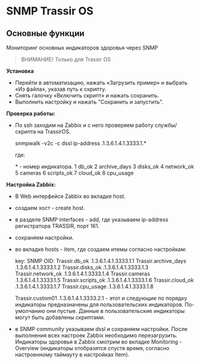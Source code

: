 # SNMP Trassir OS

## **Основные функции**

Мониторинг основных индикаторов здоровья через SNMP

> ВНИМАНИЕ! Только для Trassir OS

**Установка**

- Перейти в автоматизацию, нажать «Загрузить пример» и выбрать «Из файла», указав путь к скрипту.
- Снять галочку «Включить скрипт» и нажать сохранить.
- Выполнить настройку и нажать "Сохранить и запустить".

**Проверка работы:**

- По ssh заходим на Zabbix и с него проверяем работу службы/скрипта на TrassirOS. 

  snmpwalk -v2c -c dssl ip-address .1.3.6.1.4.1.3333.1.*

  где:

  \* - номер индикатора.
  1 db_ok
  2 archive_days
  3 disks_ok
  4 network_ok
  5 cameras
  6 scripts_ok
  7 cloud_ok
  8 cpu_usage

**Настройка Zabbix:**

- В Web интерфейсе Zabbix во вкладке host.

- создаем хост - create host.

- в разделе SNMP interfaces - add, где указываем ip-address регистратора TRASSIR, порт 161.

- сохраняем настройки.

- во вкладке hosts - item, где создаем итемы согласно настройкам:

  key: SNMP OID:
  Trassir.db_ok .1.3.6.1.4.1.3333.1.1
  Trassir.archive_days .1.3.6.1.4.1.3333.1.2
  Trassir.disks_ok .1.3.6.1.4.1.3333.1.3
  Trassir.network_ok .1.3.6.1.4.1.3333.1.4
  Trassir.cameras .1.3.6.1.4.1.3333.1.5
  Trassir.scripts_ok .1.3.6.1.4.1.3333.1.6
  Trassir.cloud_ok .1.3.6.1.4.1.3333.1.7
  Trassir.cpu_usage .1.3.6.1.4.1.3333.1.8

  Trassir.custom01 .1.3.6.1.4.1.3333.2.1 - этот и следующие по порядку индикаторы предназначены для пользовательских индикаторов.
  По-умолчанию они пустые. Данные в пользовательские индикаторы могут быть добавлены скриптами.

- в SNMP community указываем dssl и сохраняем настройки.
  После выполнения всех настроек Zabbix необходимо перезагрузить.
  Индикаторы здоровья в Zabbix смотрим во вкладке Monitoring - Overview (индикаторы отобразятся спустя время, согласно настроенному таймауту в настройках Item).